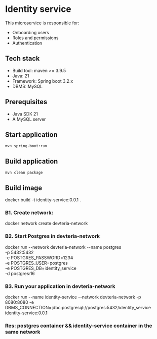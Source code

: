 # Identity service

This microservice is responsible for:

- Onboarding users
- Roles and permissions
- Authentication

## Tech stack

- Build tool: maven >= 3.9.5
- Java: 21
- Framework: Spring boot 3.2.x
- DBMS: MySQL

## Prerequisites

- Java SDK 21
- A MySQL server

## Start application

`mvn spring-boot:run`

## Build application

`mvn clean package`

## Build image

docker build -t identity-service:0.0.1 .

### B1. Create network:

docker network create devteria-network

### B2. Start Postgres in devteria-network

<!-- docker run --network devteria-network --name mysql -p 3306:3306 -e MYSQL_ROOT_PASSWORD=root -d mysql:8.0.36-debian -->

docker run --network devteria-network --name postgres \
 -p 5432:5432 \
 -e POSTGRES_PASSWORD=1234 \
 -e POSTGRES_USER=postgres \
 -e POSTGRES_DB=identity_service \
 -d postgres:16

### B3. Run your application in devteria-network

docker run --name identity-service --network devteria-network -p 8080:8080 -e DBMS_CONNECTION=jdbc:postgresql://postgres:5432/identity_service identity-service:0.0.1

### Res: postgres container && identity-service container in the same network